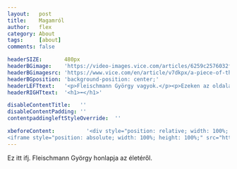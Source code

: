```yaml
---
layout:   post
title:    Magamról
author:   flex
category: About
tags:     [about]
comments: false

headerSIZE:       480px
headerBGimage:    'https://video-images.vice.com/articles/6259c2576032f900969ad342/lede/1650049778845-russiancruisermoskva.jpeg'
headerBGimagesrc: 'https://www.vice.com/en/article/v7dkpx/a-piece-of-the-true-cross-may-have-sunk-with-russias-warship'
headerBGposition: 'background-position: center;'
headerLEFTtext:   '<p>Fleischmann György vagyok.</p><p>Ezeken az oldalakon rólam találhatsz majd meg néhány dolgot.</p><p>Mohácson születtem és egy kisebb budapesti kitérő után újra Mohácson élek és még mindig informatikusként dolgozom.</p>'
headerRIGHTtext:  '<h1>⬅</h1>'

disableContentTitle:   ''
disableContentPadding: ''
contentpaddingleftStyleOverride:  ''

xbeforeContent:          '<div style="position: relative; width: 100%; height: 0; padding-bottom: 56.25%;">
<iframe style="position: absolute; width: 100%; height: 100%;" src="https://www.youtube.com/embed/zcua9XzKVas" title="YouTube video player" frameborder="0" allow="accelerometer; autoplay; clipboard-write; encrypted-media; gyroscope; picture-in-picture" allowfullscreen></iframe></div>'
---
```


Ez itt ifj. Fleischmann György honlapja az életéről.